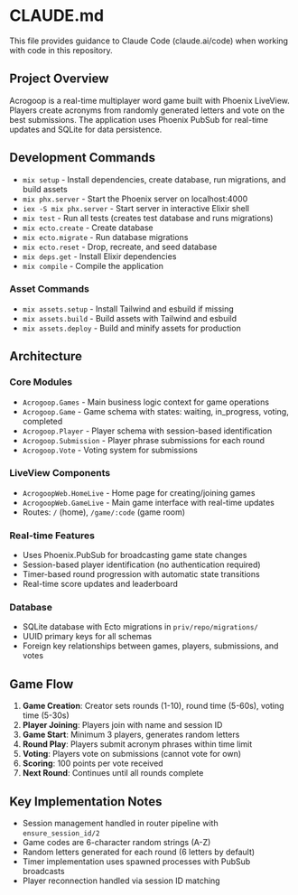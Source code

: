 # CLAUDE.md

This file provides guidance to Claude Code (claude.ai/code) when working with code in this repository.

## Project Overview

Acrogoop is a real-time multiplayer word game built with Phoenix LiveView. Players create acronyms from randomly generated letters and vote on the best submissions. The application uses Phoenix PubSub for real-time updates and SQLite for data persistence.

## Development Commands

- `mix setup` - Install dependencies, create database, run migrations, and build assets
- `mix phx.server` - Start the Phoenix server on localhost:4000
- `iex -S mix phx.server` - Start server in interactive Elixir shell
- `mix test` - Run all tests (creates test database and runs migrations)
- `mix ecto.create` - Create database
- `mix ecto.migrate` - Run database migrations
- `mix ecto.reset` - Drop, recreate, and seed database
- `mix deps.get` - Install Elixir dependencies
- `mix compile` - Compile the application

### Asset Commands

- `mix assets.setup` - Install Tailwind and esbuild if missing
- `mix assets.build` - Build assets with Tailwind and esbuild
- `mix assets.deploy` - Build and minify assets for production

## Architecture

### Core Modules

- `Acrogoop.Games` - Main business logic context for game operations
- `Acrogoop.Game` - Game schema with states: waiting, in_progress, voting, completed
- `Acrogoop.Player` - Player schema with session-based identification
- `Acrogoop.Submission` - Player phrase submissions for each round
- `Acrogoop.Vote` - Voting system for submissions

### LiveView Components

- `AcrogoopWeb.HomeLive` - Home page for creating/joining games
- `AcrogoopWeb.GameLive` - Main game interface with real-time updates
- Routes: `/` (home), `/game/:code` (game room)

### Real-time Features

- Uses Phoenix.PubSub for broadcasting game state changes
- Session-based player identification (no authentication required)
- Timer-based round progression with automatic state transitions
- Real-time score updates and leaderboard

### Database

- SQLite database with Ecto migrations in `priv/repo/migrations/`
- UUID primary keys for all schemas
- Foreign key relationships between games, players, submissions, and votes

## Game Flow

1. **Game Creation**: Creator sets rounds (1-10), round time (5-60s), voting time (5-30s)
2. **Player Joining**: Players join with name and session ID
3. **Game Start**: Minimum 3 players, generates random letters
4. **Round Play**: Players submit acronym phrases within time limit
5. **Voting**: Players vote on submissions (cannot vote for own)
6. **Scoring**: 100 points per vote received
7. **Next Round**: Continues until all rounds complete

## Key Implementation Notes

- Session management handled in router pipeline with `ensure_session_id/2`
- Game codes are 6-character random strings (A-Z)
- Random letters generated for each round (6 letters by default)
- Timer implementation uses spawned processes with PubSub broadcasts
- Player reconnection handled via session ID matching